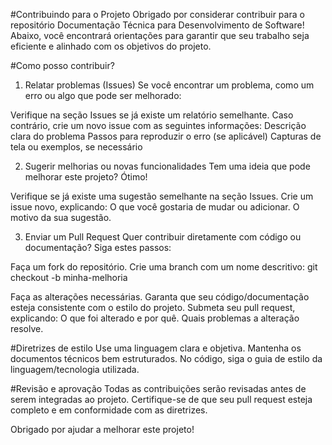 #Contribuindo para o Projeto
Obrigado por considerar contribuir para o repositório Documentação Técnica para Desenvolvimento de Software! Abaixo, você encontrará orientações para garantir que seu trabalho seja eficiente e alinhado com os objetivos do projeto.

#Como posso contribuir?
1. Relatar problemas (Issues)
Se você encontrar um problema, como um erro ou algo que pode ser melhorado:

Verifique na seção Issues se já existe um relatório semelhante.
Caso contrário, crie um novo issue com as seguintes informações:
Descrição clara do problema
Passos para reproduzir o erro (se aplicável)
Capturas de tela ou exemplos, se necessário

2. Sugerir melhorias ou novas funcionalidades
Tem uma ideia que pode melhorar este projeto? Ótimo!

Verifique se já existe uma sugestão semelhante na seção Issues.
Crie um issue novo, explicando:
O que você gostaria de mudar ou adicionar.
O motivo da sua sugestão.

3. Enviar um Pull Request
Quer contribuir diretamente com código ou documentação? Siga estes passos:

Faça um fork do repositório.
Crie uma branch com um nome descritivo:
git checkout -b minha-melhoria

Faça as alterações necessárias.
Garanta que seu código/documentação esteja consistente com o estilo do projeto.
Submeta seu pull request, explicando:
O que foi alterado e por quê.
Quais problemas a alteração resolve.

#Diretrizes de estilo
Use uma linguagem clara e objetiva.
Mantenha os documentos técnicos bem estruturados.
No código, siga o guia de estilo da linguagem/tecnologia utilizada.

#Revisão e aprovação
Todas as contribuições serão revisadas antes de serem integradas ao projeto. Certifique-se de que seu pull request esteja completo e em conformidade com as diretrizes.

Obrigado por ajudar a melhorar este projeto!
